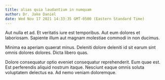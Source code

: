 ```yaml
---
title: alias quia laudantium in numquam
author: Dr. Jake Daniel
date: Wed Nov 17 2021 14:33:35 GMT-0500 (Eastern Standard Time)
---
```

Aut nulla et ad. Et veritatis iure est temporibus. Aut eum dolores et laboriosam. Sapiente illum aut magnam molestiae commodi in non ducimus.

 Minima ea aperiam quaerat minus. Deleniti dolore deleniti id sit earum sint omnis dolores dolores. Dicta libero quas.

 Dolore consequatur optio eveniet consequatur reprehenderit. Eum quae est. Est perferendis aliquid nostrum itaque. Nesciunt eaque omnis soluta voluptatem delectus ea. Ad nemo veniam doloremque.